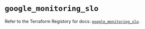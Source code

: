 # `google_monitoring_slo`

Refer to the Terraform Registory for docs: [`google_monitoring_slo`](https://registry.terraform.io/providers/hashicorp/google/5.21.0/docs/resources/monitoring_slo).
